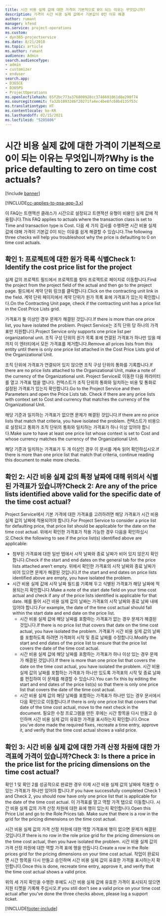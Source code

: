 ```yaml
---
title: 시간 비용 실제 값에 대한 가격이 기본적으로 0이 되는 이유는 무엇입니까?
description: 가격이 시간 비용 실제 값에서 기본값이 0인 이유 해결
author: rumant
manager: kfend
ms.service: project-operations
ms.custom:
- dyn365-projectservice
ms.date: 8/21/2018
ms.topic: article
ms.author: rumant
audience: Admin
search.audienceType:
- admin
- customizer
- enduser
search.app:
- D365CE
- D365PS
- ProjectOperations
ms.openlocfilehash: 65f2bc773a376800928cc3746691061d8e290f74
ms.sourcegitcommit: fa32b1893286f20271fa4ec4be8fc68bd135f53c
ms.translationtype: HT
ms.contentlocale: ko-KR
ms.lasthandoff: 02/15/2021
ms.locfileid: "5285806"
---
```

# <a name="why-is-the-price-defaulting-to-zero-on-time-cost-actuals"></a><span data-ttu-id="50144-103">시간 비용 실제 값에 대한 가격이 기본적으로 0이 되는 이유는 무엇입니까?</span><span class="sxs-lookup"><span data-stu-id="50144-103">Why is the price defaulting to zero on time cost actuals?</span></span>

[!include [banner](../includes/psa-now-project-operations.md)]

[!INCLUDE[cc-applies-to-psa-app-3.x](../includes/cc-applies-to-psa-app-3x.md)]

<span data-ttu-id="50144-104">이 FAQ는 트랜잭션 클래스가 시간으로 설정되고 트랜잭션 유형이 비용인 실제 값에 적용됩니다.</span><span class="sxs-lookup"><span data-stu-id="50144-104">This FAQ applies to actuals where the transaction class is set to Time and transaction type is Cost.</span></span> <span data-ttu-id="50144-105">다음 세 가지 검사를 수행하면 시간 비용 실제 값에 대해 가격이 기본값 0이 되는 이유를 쉽게 해결할 수 있습니다.</span><span class="sxs-lookup"><span data-stu-id="50144-105">The following three checks will help you troubleshoot why the price is defaulting to 0 on time cost actuals.</span></span>
 
## <a name="check-1-identify-the-cost-price-list-for-the-project"></a><span data-ttu-id="50144-106">확인 1: 프로젝트에 대한 원가 목록 식별</span><span class="sxs-lookup"><span data-stu-id="50144-106">Check 1: Identify the cost price list for the project</span></span>

<span data-ttu-id="50144-107">실제 값의 프로젝트 필드에서 프로젝트를 찾아 프로젝트로 페이지로 이동합니다.</span><span class="sxs-lookup"><span data-stu-id="50144-107">Find the project from the project field of the actual and then go to the project page.</span></span> <span data-ttu-id="50144-108">필드에서 계약 단위 링크를 클릭합니다.</span><span class="sxs-lookup"><span data-stu-id="50144-108">Click on the contracting unit link in the field.</span></span> <span data-ttu-id="50144-109">계약 단위 페이지에서 계약 단위가 원가 목록 표에 가격표가 있는지 확인합니다.</span><span class="sxs-lookup"><span data-stu-id="50144-109">On the Contracting Unit page, check if the contracting unit has a price list in the Cost Price Lists grid.</span></span>

<span data-ttu-id="50144-110">가격표가 둘 이상인 경우 문제가 해결된 것입니다.</span><span class="sxs-lookup"><span data-stu-id="50144-110">If there is more than one price list, you have isolated the problem.</span></span> <span data-ttu-id="50144-111">Project Service는 조직 단위 당 하나의 가격표만 지원합니다.</span><span class="sxs-lookup"><span data-stu-id="50144-111">Project Service only supports one price list per organizational unit.</span></span> <span data-ttu-id="50144-112">조직 구성 단위의 원가 목록 표에 연결된 가격표가 하나만 있을 때까지 이 엔터티에서 모든 가격표를 제거합니다.</span><span class="sxs-lookup"><span data-stu-id="50144-112">Remove all prices lists from this entity until there is only one price list attached in the Cost Price Lists grid of the Organizational Unit.</span></span>

<span data-ttu-id="50144-113">조직 단위에 가격표가 연결되어 있지 않으면 조직 구성 단위의 통화를 기록합니다.</span><span class="sxs-lookup"><span data-stu-id="50144-113">If there are no price lists attached to the Organizational Unit, make a note of the currency of the Organizational unit.</span></span> <span data-ttu-id="50144-114">Project Service로 이동한 다음 파라미터를 열고 가격표 탭을 엽니다. 컨텍스트가 조직 단위의 통화와 일치하는 비용 및 통화로 설정된 가격표가 있는지 확인합니다.</span><span class="sxs-lookup"><span data-stu-id="50144-114">Go to the Project Service and then Parameters and open the Price Lists tab. Check if there are any price lists with context set to Cost and currency that matches the currency of the Organizational Unit.</span></span>
 
<span data-ttu-id="50144-115">해당 기준과 일치하는 가격표가 없으면 문제가 해결된 것입니다.</span><span class="sxs-lookup"><span data-stu-id="50144-115">If there are no price lists that match that criteria, you have isolated the problem.</span></span> <span data-ttu-id="50144-116">컨텍스트가 비용으로 설정되고 통화가 조직 단위의 통화와 일치하는 가격표가 하나 이상 있어야 합니다.</span><span class="sxs-lookup"><span data-stu-id="50144-116">Make sure to have at least one price list whose context is set to Cost and whose currency matches the currency of the Organizational Unit.</span></span>

<span data-ttu-id="50144-117">해당 기준과 일치하는 가격표가 두 개 이상인 경우 이 문서를 계속 읽어 확인하십시오.</span><span class="sxs-lookup"><span data-stu-id="50144-117">If there is more than one price list that match that criteria, continue reading this document to make more checks.</span></span>

## <a name="check-2-are-any-of-the-price-lists-identified-above-valid-for-the-specific-date-of-the-time-cost-actual"></a><span data-ttu-id="50144-118">확인 2: 시간 비용 실제 값의 특정 날짜에 대해 위의서 식별된 가격표가 있습니까?</span><span class="sxs-lookup"><span data-stu-id="50144-118">Check 2: Are any of the price lists identified above valid for the specific date of the time cost actual?</span></span>

<span data-ttu-id="50144-119">Project Service에서 기본 가격에 대한 가격표를 고려하려면 해당 가격표가 시간 비용 실제 값의 날짜에 적용되어야 합니다.</span><span class="sxs-lookup"><span data-stu-id="50144-119">For Project Service to consider a price list for defaulting price, that price list should be applicable for the date on the time cost actual.</span></span> <span data-ttu-id="50144-120">위에서 확인한 가격표가 적용 가능한 경우 다음을 확인하십시오.</span><span class="sxs-lookup"><span data-stu-id="50144-120">Check the following to see if the price list(s) identified above are applicable:</span></span>

- <span data-ttu-id="50144-121">첨부된 가격표에 대한 일반 탭에서 시작 날짜와 종료 날짜가 비어 있지 않은지 확인합니다.</span><span class="sxs-lookup"><span data-stu-id="50144-121">Check if the start and end dates on the general tab for the price lists attached aren’t empty.</span></span> <span data-ttu-id="50144-122">위에서 확인한 가격표의 시작 날짜와 종료 날짜가 비어 있으면 문제가 해결된 것입니다.</span><span class="sxs-lookup"><span data-stu-id="50144-122">If the start and end dates on price lists identified above are empty, you have isolated the problem.</span></span> 
- <span data-ttu-id="50144-123">시간 비용 실제 값에 시작 날짜 필드를 기록해 두고 식별된 가격표가 해당 날짜에 적용되는지 확인합니다.</span><span class="sxs-lookup"><span data-stu-id="50144-123">Make a note of the start date field on your time cost actual and check if any of the price lists identified is applicable for that date.</span></span> <span data-ttu-id="50144-124">예를 들어 시간 비용 실제 값의 날짜는 가격표의 시작 날짜와 종료 날짜 내에 있어야 합니다.</span><span class="sxs-lookup"><span data-stu-id="50144-124">For example, the date of the time cost actual should fall within the start date and end date on the price list.</span></span> 
    - <span data-ttu-id="50144-125">시간 비용 실제 값에 해당 날짜를 포함하는 가격표가 없는 경우 문제가 해결된 것입니다.</span><span class="sxs-lookup"><span data-stu-id="50144-125">If there is no price list that covers that date on the time cost actual, you have isolated the problem.</span></span> <span data-ttu-id="50144-126">가격표가 시간 비용 실제 값의 날짜를 포함하도록 하려면 가격펴의 시작 및 종료 날짜를 수정합니다.</span><span class="sxs-lookup"><span data-stu-id="50144-126">Modify the start and end dates of the price list to ensure that the price list covers the date of the time cost actual.</span></span> 
    - <span data-ttu-id="50144-127">시간 비용 실제 값에 해당 날짜를 포함하는 가격표가 하나 이상 있는 경우 문제가 해결된 것입니다.</span><span class="sxs-lookup"><span data-stu-id="50144-127">If there is more than one price list that covers the date on the time cost actual, you have isolated the problem.</span></span> <span data-ttu-id="50144-128">시간 비용 실제 값의 날짜를 포함하는 가격표가 하나만 있도록 가격표의 시작 및 종료 날짜를 편집하여 이 문제를 해결할 수 있습니다.</span><span class="sxs-lookup"><span data-stu-id="50144-128">You can fix this by editing the start and end dates of the price list(s) so that there is only one price list that covers the date of the time cost actual.</span></span> 
    - <span data-ttu-id="50144-129">시간 비용 실제 값의 해당 날짜를 포함하는 가격표가 하나만 있는 경우 문서에서 다음 확인으로 이동합니다.</span><span class="sxs-lookup"><span data-stu-id="50144-129">If there is only one price list that covers that date of the time cost actual, move to the next check in the document.</span></span>
<span data-ttu-id="50144-130">필요한 수정 프로그램을 만든 후에는 시간 항목을 다시 만들고 승인하며 시간 비용 실제 값이 유효한 가격을 표시하는지 확인합니다.</span><span class="sxs-lookup"><span data-stu-id="50144-130">Once you’ve done made the required fixes, recreate a time entry, approve it, and verify that the time cost actual shows a valid price.</span></span>

## <a name="check-3-is-there-a-price-in-the-price-list-for-the-pricing-dimensions-on-the-time-cost-actual"></a><span data-ttu-id="50144-131">확인 3: 시간 비용 실제 값에 대한 가격 산정 차원에 대한 가격표에 가격이 있습니까?</span><span class="sxs-lookup"><span data-stu-id="50144-131">Check 3: Is there a price in the price list for the pricing dimensions on the time cost actual?</span></span>

<span data-ttu-id="50144-132">확인 1 및 확인 2를 성공적으로 완료한 경우 이제 시간 비용 실제 값의 날짜에 적용할 수 있는 가격표가 하나만 있어야 합니다.</span><span class="sxs-lookup"><span data-stu-id="50144-132">If you have successfully completed Check 1 and Check 2, you should now have only one price list that is applicable for the date of the time cost actual.</span></span> <span data-ttu-id="50144-133">이 가격표를 열고 역할 가격 탭으로 이동합니다. 시간 비용 실제 값의 가격 산정 차원에 대한 표에 행이 있는지 확인합니다.</span><span class="sxs-lookup"><span data-stu-id="50144-133">Open this Price List and go to the Role Prices tab. Make sure that there is a row in the grid for the pricing dimensions on the time cost actual.</span></span>

<span data-ttu-id="50144-134">시간 비용 실제 값의 가격 산정 차원에 대한 역할 가격표에 행이 없으면 문제가 해결된 것입니다.</span><span class="sxs-lookup"><span data-stu-id="50144-134">If there is no row in the role price grid for the pricing dimensions on the time cost actual, then you have isolated the problem.</span></span> <span data-ttu-id="50144-135">시간 비용 실제 값의 가격 산정 차원에 대한 역할 가격 표에 행을 만듭니다.</span><span class="sxs-lookup"><span data-stu-id="50144-135">Create a row in the Role prices grid for the pricing dimensions on your time cost actual.</span></span> <span data-ttu-id="50144-136">작업이 완료되면 시간 항목을 다시 만들고 승인하며 시간 비용 실제 값이 유효한 가격을 표시하는지 확인합니다.</span><span class="sxs-lookup"><span data-stu-id="50144-136">Once this is done, recreate time entry, approve it, and verify that the time cost actual shows a valid price.</span></span>
 
<span data-ttu-id="50144-137">위의 세 가지 확인을 수행한 후에도 시간 비용 실제 값에 유효한 가격이 표시되지 않으면 지원 티켓을 기록해 주십시오.</span><span class="sxs-lookup"><span data-stu-id="50144-137">If you still don't see a valid price on your time cost actual after you’ve done the three checks above, please log a support ticket.</span></span>





[!INCLUDE[footer-include](../includes/footer-banner.md)]